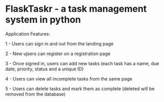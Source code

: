 # FlaskTaskr - a task management system in python

Application Features:

1 - Users can sign in and out from the landing page

2 - New ujsers can register on a registration page

3 - Once signed in, users can add new tasks (each task has a name, due date, priority, status and a unique ID)

4 - Users can view all incomplete tasks from the same page

5 - Users can delete tasks and mark them as complete (deleted will be removed from the database)